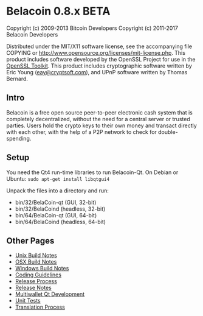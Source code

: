 Belacoin 0.8.x BETA
====================

Copyright (c) 2009-2013 Bitcoin Developers
Copyright (c) 2011-2017 Belacoin Developers

Distributed under the MIT/X11 software license, see the accompanying
file COPYING or http://www.opensource.org/licenses/mit-license.php.
This product includes software developed by the OpenSSL Project for use in the [OpenSSL Toolkit](http://www.openssl.org/). This product includes
cryptographic software written by Eric Young ([eay@cryptsoft.com](mailto:eay@cryptsoft.com)), and UPnP software written by Thomas Bernard.


Intro
---------------------
Belacoin is a free open source peer-to-peer electronic cash system that is
completely decentralized, without the need for a central server or trusted
parties.  Users hold the crypto keys to their own money and transact directly
with each other, with the help of a P2P network to check for double-spending.


Setup
---------------------
You need the Qt4 run-time libraries to run Belacoin-Qt. On Debian or Ubuntu:
	`sudo apt-get install libqtgui4`

Unpack the files into a directory and run:

- bin/32/BelaCoin-qt (GUI, 32-bit)
- bin/32/BelaCoind (headless, 32-bit)
- bin/64/BelaCoin-qt (GUI, 64-bit)
- bin/64/BelaCoind (headless, 64-bit)



Other Pages
---------------------
- [Unix Build Notes](build-unix.md)
- [OSX Build Notes](build-osx.md)
- [Windows Build Notes](build-msw.md)
- [Coding Guidelines](coding.md)
- [Release Process](release-process.md)
- [Release Notes](release-notes.md)
- [Multiwallet Qt Development](multiwallet-qt.md)
- [Unit Tests](unit-tests.md)
- [Translation Process](translation_process.md)
